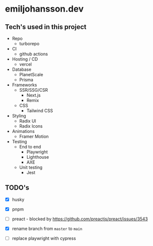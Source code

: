 # emiljohansson.dev

## Tech's used in this project

* Repo
  * turborepo
* CI
  * github actions
* Hosting / CD
  * vercel
* Database
  * PlanetScale
  * Prisma
* Frameworks
  * SSR/SSG/CSR
    * Next.js
    * Remix
  * CSS
    * Tailwind CSS
* Styling
  * Radix UI
  * Radix Icons
* Animations
  * Framer Motion
* Testing
  * End to end
    * Playwright
    * Lighthouse
    * AXE
  * Unit testing
    * Jest

## TODO's

- [x] husky
- [x] pnpm
- [ ] preact - blocked by https://github.com/preactjs/preact/issues/3543
- [x] rename branch from `master` to `main`
- [ ] replace playwright with cypress

